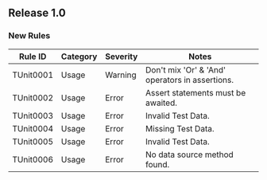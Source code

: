 ## Release 1.0

### New Rules

Rule ID | Category | Severity | Notes                                          
--------|----------|----------|------------------------------------------------
TUnit0001  | Usage   | Warning  | Don't mix 'Or' &amp; 'And' operators in assertions.
TUnit0002  | Usage   | Error    | Assert statements must be awaited.
TUnit0003  | Usage   | Error    | Invalid Test Data.
TUnit0004  | Usage   | Error    | Missing Test Data.
TUnit0005  | Usage   | Error    | Invalid Test Data.
TUnit0006  | Usage   | Error    | No data source method found.
